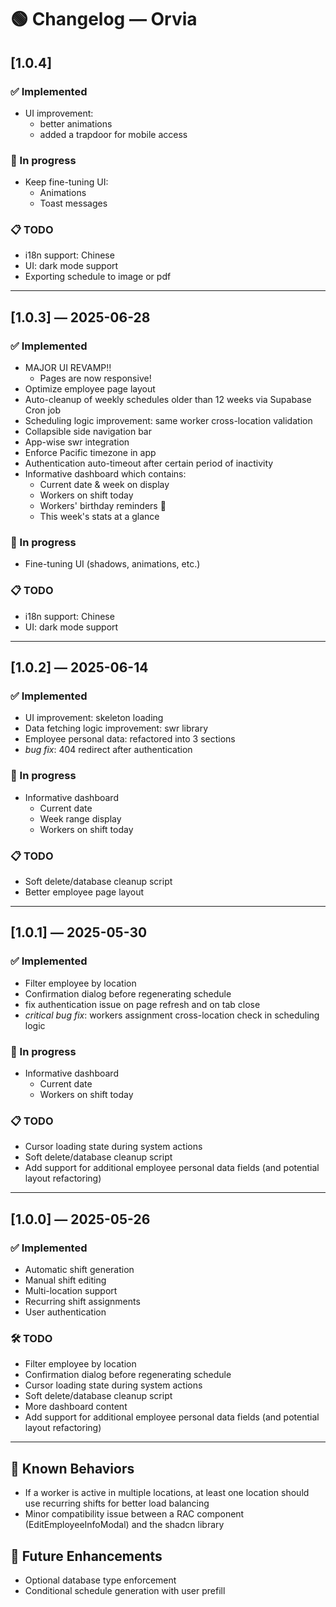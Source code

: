 # 🟢 Changelog — Orvia

## [1.0.4] 

### ✅ Implemented
- UI improvement:
    - better animations
    - added a trapdoor for mobile access

### 🔧 In progress
- Keep fine-tuning UI:
    - Animations
    - Toast messages

### 📋 TODO
- i18n support: Chinese
- UI: dark mode support
- Exporting schedule to image or pdf


---

## [1.0.3] — 2025-06-28

### ✅ Implemented
- MAJOR UI REVAMP!!
    - Pages are now responsive!
- Optimize employee page layout
- Auto-cleanup of weekly schedules older than 12 weeks via Supabase Cron job
- Scheduling logic improvement: same worker cross-location validation
- Collapsible side navigation bar
- App-wise swr integration
- Enforce Pacific timezone in app
- Authentication auto-timeout after certain period of inactivity
- Informative dashboard which contains:
    - Current date & week on display
    - Workers on shift today
    - Workers' birthday reminders :tada:
    - This week's stats at a glance

### 🔧 In progress
- Fine-tuning UI (shadows, animations, etc.)

### 📋 TODO
- i18n support: Chinese
- UI: dark mode support


---

## [1.0.2] — 2025-06-14

### ✅ Implemented
- UI improvement: skeleton loading
- Data fetching logic improvement: swr library
- Employee personal data: refactored into 3 sections 
- *bug fix*: 404 redirect after authentication

### 🔧 In progress
- Informative dashboard
    - Current date
    - Week range display
    - Workers on shift today

### 📋 TODO
- Soft delete/database cleanup script
- Better employee page layout

---

## [1.0.1] — 2025-05-30

### ✅ Implemented
- Filter employee by location
- Confirmation dialog before regenerating schedule
- fix authentication issue on page refresh and on tab close
- *critical bug fix*: workers assignment cross-location check in scheduling logic

### 🔧 In progress
- Informative dashboard
    - Current date
    - Workers on shift today

### 📋 TODO
- Cursor loading state during system actions
- Soft delete/database cleanup script
- Add support for additional employee personal data fields (and potential layout refactoring)

---

## [1.0.0] — 2025-05-26

### ✅ Implemented
- Automatic shift generation
- Manual shift editing
- Multi-location support
- Recurring shift assignments
- User authentication

### 🛠️ TODO
- Filter employee by location
- Confirmation dialog before regenerating schedule
- Cursor loading state during system actions
- Soft delete/database cleanup script
- More dashboard content
- Add support for additional employee personal data fields (and potential layout refactoring)



---

## 🧩 Known Behaviors
- If a worker is active in multiple locations, at least one location should use recurring shifts for better load balancing
- Minor compatibility issue between a RAC component (EditEmployeeInfoModal) and the shadcn library 

## 📍 Future Enhancements
- Optional database type enforcement
- Conditional schedule generation with user prefill